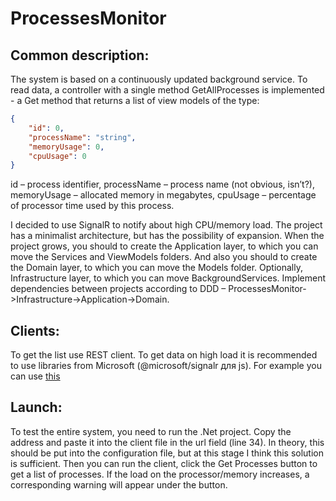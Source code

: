 # ProcessesMonitor
## Common description:
The system is based on a continuously updated background service. To read data, a controller with a single method GetAllProcesses is implemented - a Get method that returns a list of view models of the type: 
```json
{
    "id": 0,
    "processName": "string",
    "memoryUsage": 0,
    "cpuUsage": 0
}
```
id – process identifier, processName – process name (not obvious, isn’t?), memoryUsage – allocated memory in megabytes, cpuUsage – percentage of processor time used by this process.

I decided to use SignalR to notify about high CPU/memory load.
The project has a minimalist architecture, but has the possibility of expansion. When the project grows, you should to create the Application layer, to which you can move the Services and ViewModels folders. And also you should to create the Domain layer, to which you can move the Models folder. Optionally, Infrastructure layer, to which you can move BackgroundServices. Implement dependencies between projects according to DDD – ProcessesMonitor->Infrastructure->Application->Domain.

## Clients:
To get the list use REST client. To get data on high load it is recommended to use libraries from Microsoft (@microsoft/signalr для js). For example you can use [this](https://github.com/aeroslave/ProcessesMonitorClient)

## Launch:
To test the entire system, you need to run the .Net project. Copy the address and paste it into the client file in the url field (line 34). In theory, this should be put into the configuration file, but at this stage I think this solution is sufficient. Then you can run the client, click the Get Processes button to get a list of processes.
If the load on the processor/memory increases, a corresponding warning will appear under the button.

